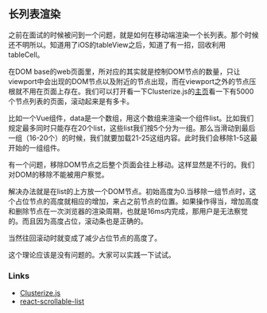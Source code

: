 ## 长列表渲染

之前在面试的时候被问到一个问题，就是如何在移动端渲染一个长列表。那个时候还不明所以。知道用了iOS的tableView之后，知道了有一招，回收利用tableCell。

在DOM base的web页面里，所对应的其实就是控制DOM节点的数量，只让viewport中会出现的DOM节点以及附近的节点出现，而在viewport之外的节点压根就不用在页面上存在。我们可以打开看一下Clusterize.js的[主页](https://clusterize.js.org)看一下有5000个节点列表的页面，滚动起来是有多卡。

比如一个Vue组件，data是一个数组，用这个数组来渲染一个组件list。比如我们规定最多同时只能存在20个list，这些list我们按5个分为一组。那么当滑动到最后一组（16-20个）的时候，我们就要加载21-25这组内容。此时我们会移除1-5这最开始的一组组件。

有一个问题，移除DOM节点之后整个页面会往上移动。这样显然是不行的。我们对DOM的移除不能被用户察觉。

解决办法就是在list的上方放一个DOM节点。初始高度为0.当移除一组节点时，这个占位节点的高度就相应的增加，来占之前节点的位置。如果操作得当，增加高度和删除节点在一次浏览器的渲染周期，也就是16ms内完成，那用户是无法察觉的。而且因为高度占位，滚动条也是正确的。

当然往回滚动时就变成了减少占位节点的高度了。

这个理论应该是没有问题的。大家可以实践一下试试。

### Links

+ [Clusterize.js](https://clusterize.js.org)
+ [react-scrollable-list](https://github.com/jwarning/react-scrollable-list)
